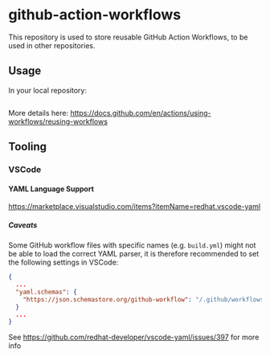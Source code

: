 # github-action-workflows

This repository is used to store reusable GitHub Action Workflows, to be used in other repositories.

## Usage

In your local repository:
```yml

```
More details here: https://docs.github.com/en/actions/using-workflows/reusing-workflows

## Tooling

### VSCode

#### YAML Language Support
https://marketplace.visualstudio.com/items?itemName=redhat.vscode-yaml

##### Caveats
Some GitHub workflow files with specific names (e.g. `build.yml`) might not be able to load the correct YAML parser, it is therefore recommended to set the following settings in VSCode:
```json
{
  ...
  "yaml.schemas": {
    "https://json.schemastore.org/github-workflow": "/.github/workflows/**/*.yml"
  }
  ...
}
```
See https://github.com/redhat-developer/vscode-yaml/issues/397 for more info